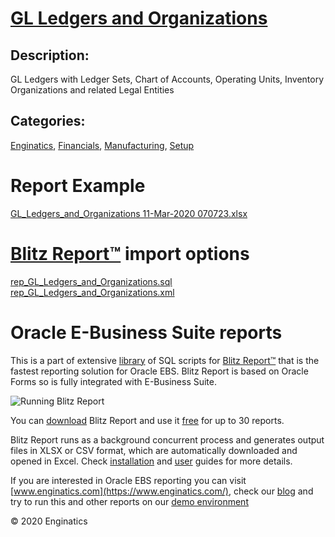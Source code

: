 # [GL Ledgers and Organizations](https://www.enginatics.com/reports/gl-ledgers-and-organizations/)
## Description: 
GL Ledgers with Ledger Sets, Chart of Accounts, Operating Units, Inventory Organizations and related Legal Entities
## Categories: 
[Enginatics](https://www.enginatics.com/library/?pg=1&category[]=Enginatics), [Financials](https://www.enginatics.com/library/?pg=1&category[]=Financials), [Manufacturing](https://www.enginatics.com/library/?pg=1&category[]=Manufacturing), [Setup](https://www.enginatics.com/library/?pg=1&category[]=Setup)
# Report Example
[GL_Ledgers_and_Organizations 11-Mar-2020 070723.xlsx](https://www.enginatics.com/example/gl-ledgers-and-organizations/)
# [Blitz Report™](https://www.enginatics.com/blitz-report/) import options
[rep_GL_Ledgers_and_Organizations.sql](https://www.enginatics.com/export/gl-ledgers-and-organizations/)\
[rep_GL_Ledgers_and_Organizations.xml](https://www.enginatics.com/xml/gl-ledgers-and-organizations/)
# Oracle E-Business Suite reports

This is a part of extensive [library](https://www.enginatics.com/library/) of SQL scripts for [Blitz Report™](https://www.enginatics.com/blitz-report/) that is the fastest reporting solution for Oracle EBS. Blitz Report is based on Oracle Forms so is fully integrated with E-Business Suite. 

![Running Blitz Report](https://www.enginatics.com/wp-content/uploads/2018/01/Running-blitz-report.png) 

You can [download](https://www.enginatics.com/download/) Blitz Report and use it [free](https://www.enginatics.com/pricing/) for up to 30 reports. 

Blitz Report runs as a background concurrent process and generates output files in XLSX or CSV format, which are automatically downloaded and opened in Excel. Check [installation](https://www.enginatics.com/installation-guide/) and [user](https://www.enginatics.com/user-guide/) guides for more details.

If you are interested in Oracle EBS reporting you can visit [www.enginatics.com](https://www.enginatics.com/), check our [blog](https://www.enginatics.com/blog/) and try to run this and other reports on our [demo environment](http://demo.enginatics.com/)

© 2020 Enginatics